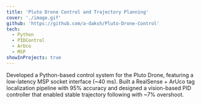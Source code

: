 ```yaml
---
title: 'Pluto Drone Control and Trajectory Planning'
cover: './image.gif'
github: 'https://github.com/a-daksh/Pluto-Drone-Control'
tech:
  - Python
  - PIDControl
  - ArUco
  - MSP
showInProjects: true
---
```


Developed a Python-based control system for the Pluto Drone, featuring a low-latency MSP socket interface (~40 ms). Built a RealSense + ArUco tag localization pipeline with 95% accuracy and designed a vision-based PID controller that enabled stable trajectory following with ~7% overshoot.
